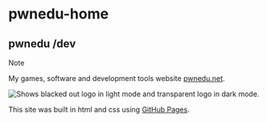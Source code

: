 # pwnedu-home
## pwnedu /dev

> [!NOTE]
> My games, software and development tools website [pwnedu.net](https://pwnedu.net).

<picture>
  <source media="(prefers-color-scheme: dark)" srcset="https://pwnedu.net/logo128.png">
  <source media="(prefers-color-scheme: light)" srcset="https://pwnedu.net/logo128_b.png">
  <img alt="Shows blacked out logo in light mode and transparent logo in dark mode." src="https://pwnedu.net/logo128.png">
</picture>



This site was built in html and css using [GitHub Pages](https://pages.github.com/).
